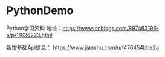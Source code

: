 # PythonDemo
Python学习资料
地址：https://www.cnblogs.com/897463196-a/p/11626223.html

新增基础Api信息：
https://www.jianshu.com/u/f476454bbe2a